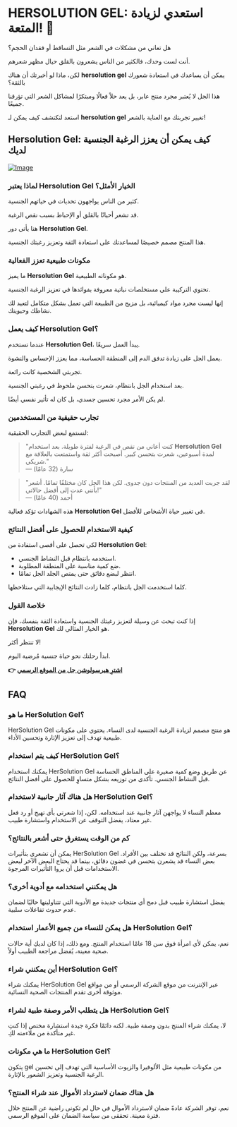 # HERSOLUTION GEL: استعدي لزيادة المتعة! 🌟

هل تعاني من مشكلات في الشعر مثل التساقط أو فقدان الحجم؟ 

أنت لست وحدك، فالكثير من الناس يشعرون بالقلق حيال مظهر شعرهم. 

لكن، ماذا لو أخبرتك أن هناك **hersolution gel** يمكن أن يساعدك في استعادة شعورك بالثقة؟ 

هذا الجل لا يُعتبر مجرد منتج عابر، بل يعد حلاً فعالًا ومبتكرًا لمشاكل الشعر التي تؤرقنا جميعًا. 

استعد لتكتشف كيف يمكن لـ **hersolution gel** تغيير تجربتك مع العناية بالشعر!

## Hersolution Gel: كيف يمكن أن يعزز الرغبة الجنسية لديك

[![Image](https://www2.sellhealth.com/241/p8g9n004.jpg)](https://gchaffi.com/2Gft4mF6)

### لماذا يعتبر Hersolution Gel الخيار الأمثل؟

كثير من الناس يواجهون تحديات في حياتهم الجنسية. 

قد تشعر أحيانًا بالقلق أو الإحباط بسبب نقص الرغبة.

هنا يأتي دور **Hersolution Gel**.

هذا المنتج مصمم خصيصًا لمساعدتك على استعادة الثقة وتعزيز رغبتك الجنسية.

### مكونات طبيعية تعزز الفعالية

ما يميز **Hersolution Gel** هو مكوناته الطبيعية.

تحتوي التركيبة على مستخلصات نباتية معروفة بفوائدها في تعزيز الرغبة الجنسية.

إنها ليست مجرد مواد كيميائية، بل مزيج من الطبيعة التي تعمل بشكل متكامل لتعيد لك نشاطك وحيويتك.

### كيف يعمل Hersolution Gel؟

عندما تستخدم **Hersolution Gel**، يبدأ العمل سريعًا. 

يعمل الجل على زيادة تدفق الدم إلى المنطقة الحساسة، مما يعزز الإحساس والنشوة.

تجربتي الشخصية كانت رائعة. 

بعد استخدام الجل بانتظام، شعرت بتحسن ملحوظ في رغبتي الجنسية. 

لم يكن الأمر مجرد تحسين جسدي، بل كان له تأثير نفسي أيضًا.

### تجارب حقيقية من المستخدمين

لنستمع لبعض التجارب الحقيقية:

> "كنت أعاني من نقص في الرغبة لفترة طويلة. بعد استخدام **Hersolution Gel** لمدة أسبوعين، شعرت بتحسن كبير. أصبحت أكثر ثقة واستمتعت بالعلاقة مع شريكي."  
> — سارة (32 عامًا)

> "لقد جربت العديد من المنتجات دون جدوى. لكن هذا الجل كان مختلفًا تمامًا. أشعر بأنني عدت إلى أفضل حالاتي!"  
> — أحمد (40 عامًا)

هذه الشهادات تؤكد فعالية **Hersolution Gel** في تغيير حياة الأشخاص للأفضل.

### كيفية الاستخدام للحصول على أفضل النتائج

لكي تحصل على أقصى استفادة من **Hersolution Gel**:

- استخدمه بانتظام قبل النشاط الجنسي.
- ضع كمية مناسبة على المنطقة المطلوبة.
- انتظر لبضع دقائق حتى يمتص الجلد الجل تمامًا.

كلما استخدمت الجل بانتظام، كلما زادت النتائج الإيجابية التي ستلاحظها.

### خلاصة القول

إذا كنت تبحث عن وسيلة لتعزيز رغبتك الجنسية واستعادة الثقة بنفسك، فإن **Hersolution Gel** هو الخيار المثالي لك. 

لا تنتظر أكثر!

ابدأ رحلتك نحو حياة جنسية مُرضية اليوم.



**👉 [اشترِ هيرسولوشن جل من الموقع الرسمي](https://gchaffi.com/2Gft4mF6)**

## FAQ

### ما هو HerSolution Gel؟
HerSolution Gel هو منتج مصمم لزيادة الرغبة الجنسية لدى النساء. يحتوي على مكونات طبيعية تهدف إلى تعزيز الإثارة وتحسين الأداء.

### كيف يتم استخدام HerSolution Gel؟
يمكنك استخدام HerSolution Gel عن طريق وضع كمية صغيرة على المناطق الحساسة قبل النشاط الجنسي. تأكدى من توزيعه بشكل متساوٍ للحصول على أفضل النتائج.

### هل هناك آثار جانبية لاستخدام HerSolution Gel؟
معظم النساء لا يواجهن آثار جانبية عند استخدامه. لكن، إذا شعرتى بأى تهيج أو رد فعل غير معتاد، يفضل التوقف عن الاستخدام واستشارة طبيب.

### كم من الوقت يستغرق حتى أشعر بالنتائج؟
يمكن أن تشعرى بتأثيرات HerSolution Gel بسرعة، ولكن النتائج قد تختلف بين الأفراد. بعض النساء قد يشعرن بتحسن في غضون دقائق، بينما قد يحتاج البعض الآخر لبعض الاستخدامات قبل أن يروا التأثيرات المرجوة.

### هل يمكنني استخدامه مع أدوية أخرى؟
يفضل استشارة طبيب قبل دمج أي منتجات جديدة مع الأدوية التي تتناولينها حاليًا لضمان عدم حدوث تفاعلات سلبية.

### هل يمكن للنساء من جميع الأعمار استخدام HerSolution Gel؟
نعم، يمكن لأي امرأة فوق سن 18 عامًا استخدام المنتج. ومع ذلك، إذا كان لديكِ أية حالات صحية معينة، يُفضل مراجعة الطبيب أولاً.

### أين يمكنني شراء HerSolution Gel؟
يمكنك شراء HerSolution Gel عبر الإنترنت من موقع الشركة الرسمي أو من مواقع موثوقة أخرى تقدم المنتجات الصحية النسائية.

### هل يتطلب الأمر وصفة طبية لشراء HerSolution Gel؟
لا، يمكنك شراء المنتج بدون وصفة طبية. لكنه دائمًا فكرة جيدة استشارة مختص إذا كنتِ غير متأكدة من ملاءمته لكِ.

### ما هي مكونات HerSolution Gel؟
يتكون gel من مكونات طبيعية مثل الألوفيرا والزيوت الأساسية التي تهدف إلى تحسين الرغبة الجنسية وتعزيز الشعور بالإثارة.

### هل هناك ضمان لاسترداد الأموال عند شراء المنتج؟
نعم، توفر الشركة عادةً ضمان لاسترداد الأموال في حال لم تكونى راضية عن المنتج خلال فترة معينة. تحققى من سياسة الضمان على الموقع الرسمي.